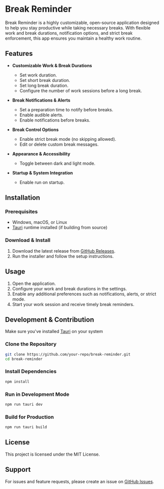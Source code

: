 # Break Reminder

Break Reminder is a highly customizable, open-source application designed to help you stay productive while taking necessary breaks. With flexible work and break durations, notification options, and strict break enforcement, this app ensures you maintain a healthy work routine.

## Features

- **Customizable Work & Break Durations**

  - Set work duration.
  - Set short break duration.
  - Set long break duration.
  - Configure the number of work sessions before a long break.

- **Break Notifications & Alerts**

  - Set a preparation time to notify before breaks.
  - Enable audible alerts.
  - Enable notifications before breaks.

- **Break Control Options**

  - Enable strict break mode (no skipping allowed).
  - Edit or delete custom break messages.

- **Appearance & Accessibility**

  - Toggle between dark and light mode.

- **Startup & System Integration**
  - Enable run on startup.

## Installation

### Prerequisites

- Windows, macOS, or Linux
- [Tauri](https://tauri.app) runtime installed (if building from source)

### Download & Install

1. Download the latest release from [GitHub Releases](https://github.com/Mehdi-Saadi/break-reminder/releases).
2. Run the installer and follow the setup instructions.

## Usage

1. Open the application.
2. Configure your work and break durations in the settings.
3. Enable any additional preferences such as notifications, alerts, or strict mode.
4. Start your work session and receive timely break reminders.

## Development & Contribution

Make sure you've installed [Tauri](https://tauri.app) on your system

### Clone the Repository

```sh
git clone https://github.com/your-repo/break-reminder.git
cd break-reminder
```

### Install Dependencies

```sh
npm install
```

### Run in Development Mode

```sh
npm run tauri dev
```

### Build for Production

```sh
npm run tauri build
```

## License

This project is licensed under the MIT License.

## Support

For issues and feature requests, please create an issue on [GitHub Issues](https://github.com/Mehdi-Saadi/break-reminder/issues).
